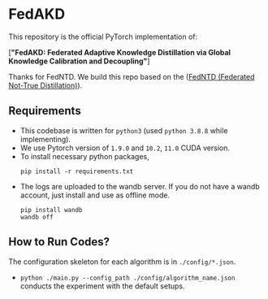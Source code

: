 # FedAKD

This repository is the official PyTorch implementation of:

[**"FedAKD: Federated Adaptive Knowledge Distillation via Global Knowledge Calibration and Decoupling"**]

Thanks for FedNTD. We build this repo based on the ([FedNTD (Federated Not-True Distillation)](https://github.com/Lee-Gihun/FedNTD)).

## Requirements

- This codebase is written for `python3` (used `python 3.8.8` while implementing).
- We use Pytorch version of `1.9.0` and `10.2`, `11.0` CUDA version.
- To install necessary python packages,  
    ```
    pip install -r requirements.txt
    ```
- The logs are uploaded to the wandb server. If you do not have a wandb account, just install and use as offline mode. 
  ```
  pip install wandb
  wandb off
  ```

## How to Run Codes?

The configuration skeleton for each algorithm is in `./config/*.json`. 
- `python ./main.py --config_path ./config/algorithm_name.json` conducts the experiment with the default setups.


